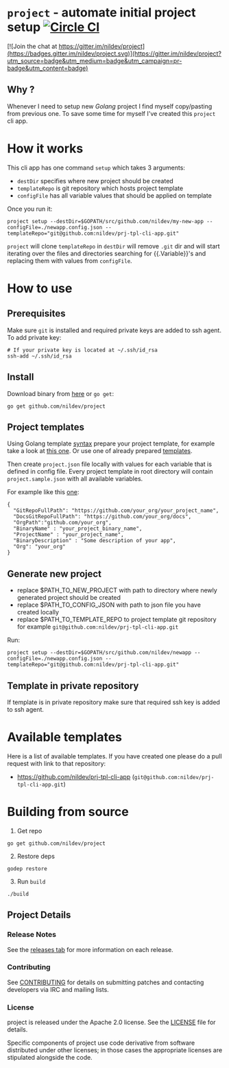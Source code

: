# `project` - automate initial project setup [![Circle CI](https://circleci.com/gh/nildev/project/tree/master.svg?style=svg&circle-token=5f985f466e03e2f89df778c37ff6c6ab0b370a09)](https://circleci.com/gh/nildev/project/tree/master)

[![Join the chat at https://gitter.im/nildev/project](https://badges.gitter.im/nildev/project.svg)](https://gitter.im/nildev/project?utm_source=badge&utm_medium=badge&utm_campaign=pr-badge&utm_content=badge)

## Why ?

Whenever I need to setup new *Golang* project I find myself copy/pasting from previous one. To save some time for myself
I've created this `project` cli app. 

# How it works

This cli app has one command `setup` which takes 3 arguments:

 - `destDir` specifies where new project should be created
 - `templateRepo` is git repository which hosts project template
 - `configFile` has all variable values that should be applied on template

Once you run it:

```
project setup --destDir=$GOPATH/src/github.com/nildev/my-new-app --configFile=./newapp.config.json --templateRepo="git@github.com:nildev/prj-tpl-cli-app.git"
```

`project` will clone `templateRepo` in `destDir` will remove `.git` dir and will start iterating over the files and directories
searching for {{.Variable}}'s and replacing them with values from `configFile`.

# How to use

## Prerequisites
 
Make sure `git` is installed and required private keys are added to ssh agent. To add private key:

```
# If your private key is located at ~/.ssh/id_rsa
ssh-add ~/.ssh/id_rsa
```

## Install

Download binary from [here](https://github.com/nildev/project/releases) or `go get`:

```
go get github.com/nildev/project
```

## Project templates

Using Golang template [syntax](https://golang.org/pkg/text/template/) prepare your project template, for example take a look at [this one](https://github.com/nildev/prj-tpl-cli-app).
Or use one of already prepared [templates](https://github.com/nildev/project#available-templates).

Then create `project.json` file locally with values for each variable that is defined in config file. Every project template
in root directory will contain `project.sample.json` with all available variables. 

For example like this [one](https://github.com/nildev/prj-tpl-cli-app/blob/master/project.config.json):

```
{
  "GitRepoFullPath": "https://github.com/your_org/your_project_name",
  "DocsGitRepoFullPath": "https://github.com/your_org/docs",
  "OrgPath":"github.com/your_org",
  "BinaryName" : "your_project_binary_name",
  "ProjectName" : "your_project_name",
  "BinaryDescription" : "Some description of your app",
  "Org": "your_org"
}
```

## Generate new project

- replace $PATH_TO_NEW_PROJECT with path to directory where newly generated project should be created
- replace $PATH_TO_CONFIG_JSON with path to json file you have created locally
- replace $PATH_TO_TEMPLATE_REPO to project template git repository for example `git@github.com:nildev/prj-tpl-cli-app.git`

Run:
```
project setup --destDir=$GOPATH/src/github.com/nildev/newapp --configFile=./newapp.config.json --templateRepo="git@github.com:nildev/prj-tpl-cli-app.git"
```

## Template in private repository

If template is in private repository make sure that required ssh key is added to ssh agent.

# Available templates

Here is a list of available templates.
If you have created one please do a pull request with link to that repository:

 * https://github.com/nildev/prj-tpl-cli-app (`git@github.com:nildev/prj-tpl-cli-app.git`)

# Building from source

1) Get repo

```
go get github.com/nildev/project
```

2) Restore deps

```
godep restore 
```

3) Run `build`

```
./build
```

## Project Details

### Release Notes

See the [releases tab](https://github.com/nildev/project/releases) for more information on each release.

### Contributing

See [CONTRIBUTING](CONTRIBUTING.md) for details on submitting patches and contacting developers via IRC and mailing lists.

### License

project is released under the Apache 2.0 license. See the [LICENSE](LICENSE) file for details.

Specific components of project use code derivative from software distributed under other licenses; in those cases the appropriate licenses are stipulated alongside the code.